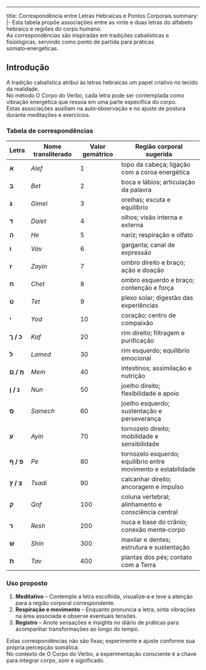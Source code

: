 ---
title: Correspondência entre Letras Hebraicas e Pontos Corporais
summary: |-
  Esta tabela propõe associações entre as vinte e duas letras do alfabeto hebraico e regiões do corpo humano.  
  As correspondências são inspiradas em tradições cabalísticas e fisiológicas, servindo como ponto de partida para práticas somato‑energéticas.

## Introdução

A tradição cabalística atribui às letras hebraicas um papel criativo no tecido da realidade.  
No método O Corpo do Verbo, cada letra pode ser contemplada como vibração energética que ressoa em uma parte específica do corpo.  
Estas associações auxiliam na auto‑observação e no ajuste de postura durante meditações e exercícios.

### Tabela de correspondências

| Letra | Nome transliterado | Valor gemátrico | Região corporal sugerida |
|------|--------------------|------------------|-------------------------|
| **א** | *Alef* | 1 | topo da cabeça; ligação com a coroa energética |
| **ב** | *Bet* | 2 | boca e lábios; articulação da palavra |
| **ג** | *Gimel* | 3 | orelhas; escuta e equilíbrio |
| **ד** | *Dalet* | 4 | olhos; visão interna e externa |
| **ה** | *He* | 5 | nariz; respiração e olfato |
| **ו** | *Vav* | 6 | garganta; canal de expressão |
| **ז** | *Zayin* | 7 | ombro direito e braço; ação e doação |
| **ח** | *Chet* | 8 | ombro esquerdo e braço; contenção e força |
| **ט** | *Tet* | 9 | plexo solar; digestão das experiências |
| **י** | *Yod* | 10 | coração; centro de compaixão |
| **כ / ך** | *Kaf* | 20 | rim direito; filtragem e purificação |
| **ל** | *Lamed* | 30 | rim esquerdo; equilíbrio emocional |
| **מ / ם** | *Mem* | 40 | intestinos; assimilação e nutrição |
| **נ / ן** | *Nun* | 50 | joelho direito; flexibilidade e apoio |
| **ס** | *Samech* | 60 | joelho esquerdo; sustentação e perseverança |
| **ע** | *Ayin* | 70 | tornozelo direito; mobilidade e sensibilidade |
| **פ / ף** | *Pe* | 80 | tornozelo esquerdo; equilíbrio entre movimento e estabilidade |
| **צ / ץ** | *Tsadi* | 90 | calcanhar direito; ancoragem e impulso |
| **ק** | *Qof* | 100 | coluna vertebral; alinhamento e consciência central |
| **ר** | *Resh* | 200 | nuca e base do crânio; conexão mente‑corpo |
| **ש** | *Shin* | 300 | maxilar e dentes; estrutura e sustentação |
| **ת** | *Tav* | 400 | plantas dos pés; contato com a Terra |

### Uso proposto

1. **Meditativo** – Contemple a letra escolhida, visualize‑a e leve a atenção para a região corporal correspondente.  
2. **Respiração e movimento** – Enquanto pronuncia a letra, sinta vibrações na área associada e observe eventuais tensões.  
3. **Registro** – Anote sensações e insights no diário de práticas para acompanhar transformações ao longo do tempo.

Estas correspondências não são fixas; experimente e ajuste conforme sua própria percepção somática.  
No contexto de O Corpo do Verbo, a experimentação consciente é a chave para integrar corpo, som e significado.

